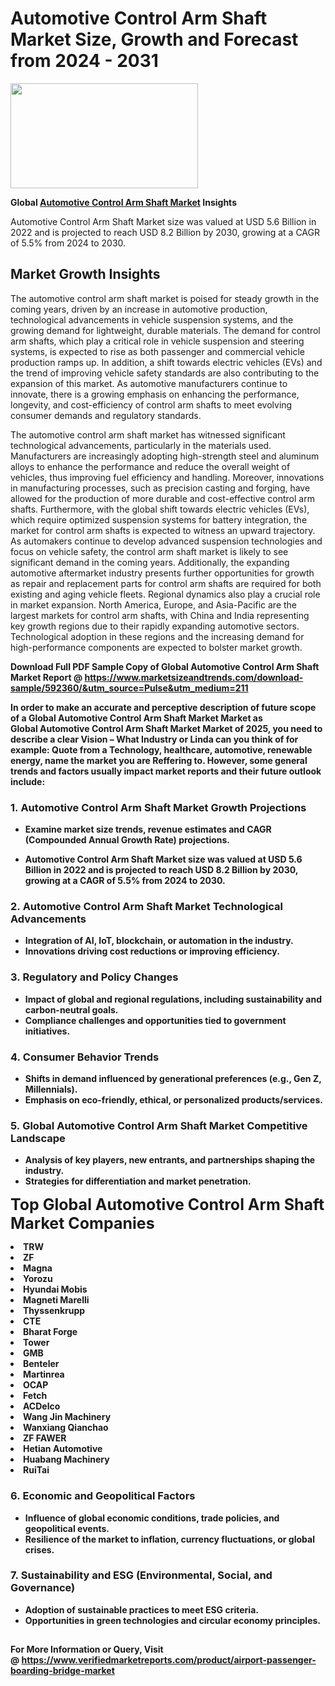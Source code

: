<H1>Automotive Control Arm Shaft Market Size, Growth and Forecast from 2024 - 2031</H1><img class="aligncenter size-medium wp-image-584254" src="https://thirdeyenews.in/wp-content/uploads/2024/09/Global-Market-Research-300x168.jpeg" alt="" width="300" height="168" /><p><strong>Global&nbsp;<a href="https://www.marketsizeandtrends.com/download-sample/592360/&amp;utm_source=Pulse&amp;utm_medium=211">Automotive Control Arm Shaft Market</a> Insights</strong></p><p>Automotive Control Arm Shaft Market size was valued at USD 5.6 Billion in 2022 and is projected to reach USD 8.2 Billion by 2030, growing at a CAGR of 5.5% from 2024 to 2030.</p><p><h2>Market Growth Insights</h2> <p>The automotive control arm shaft market is poised for steady growth in the coming years, driven by an increase in automotive production, technological advancements in vehicle suspension systems, and the growing demand for lightweight, durable materials. The demand for control arm shafts, which play a critical role in vehicle suspension and steering systems, is expected to rise as both passenger and commercial vehicle production ramps up. In addition, a shift towards electric vehicles (EVs) and the trend of improving vehicle safety standards are also contributing to the expansion of this market. As automotive manufacturers continue to innovate, there is a growing emphasis on enhancing the performance, longevity, and cost-efficiency of control arm shafts to meet evolving consumer demands and regulatory standards. <strong></strong> <p>The automotive control arm shaft market has witnessed significant technological advancements, particularly in the materials used. Manufacturers are increasingly adopting high-strength steel and aluminum alloys to enhance the performance and reduce the overall weight of vehicles, thus improving fuel efficiency and handling. Moreover, innovations in manufacturing processes, such as precision casting and forging, have allowed for the production of more durable and cost-effective control arm shafts. Furthermore, with the global shift towards electric vehicles (EVs), which require optimized suspension systems for battery integration, the market for control arm shafts is expected to witness an upward trajectory. As automakers continue to develop advanced suspension technologies and focus on vehicle safety, the control arm shaft market is likely to see significant demand in the coming years. Additionally, the expanding automotive aftermarket industry presents further opportunities for growth as repair and replacement parts for control arm shafts are required for both existing and aging vehicle fleets. Regional dynamics also play a crucial role in market expansion. North America, Europe, and Asia-Pacific are the largest markets for control arm shafts, with China and India representing key growth regions due to their rapidly expanding automotive sectors. Technological adoption in these regions and the increasing demand for high-performance components are expected to bolster market growth. <strong></p><p><span class=""><strong>Download Full PDF Sample Copy of Global Automotive Control Arm Shaft Market Report</strong> @ <a href="https://www.marketsizeandtrends.com/download-sample/592360/&amp;utm_source=Pulse&amp;utm_medium=211" target="_blank">https://www.marketsizeandtrends.com/download-sample/592360/&amp;utm_source=Pulse&amp;utm_medium=211</a></span></p><p>In order to make an accurate and perceptive description of future scope of a Global&nbsp;Automotive Control Arm Shaft Market Market as Global&nbsp;Automotive Control Arm Shaft Market Market of 2025, you need to describe a clear Vision &ndash; What Industry or Linda can you think of for example: Quote from a Technology, healthcare, automotive, renewable energy, name the market you are Reffering to. However, some general trends and factors usually impact market reports and their future outlook include:</p><h3>1.&nbsp;<strong>Automotive Control Arm Shaft Market Growth Projections</strong></h3><ul><li>Examine market size trends, revenue estimates and CAGR (Compounded Annual Growth Rate) projections.</li><li><p>Automotive Control Arm Shaft Market size was valued at USD 5.6 Billion in 2022 and is projected to reach USD 8.2 Billion by 2030, growing at a CAGR of 5.5% from 2024 to 2030.</p></li></ul><h3>2.&nbsp;<strong>Automotive Control Arm Shaft Market Technological Advancements</strong></h3><ul><li>Integration of AI, IoT, blockchain, or automation in the industry.</li><li>Innovations driving cost reductions or improving efficiency.</li></ul><h3>3.&nbsp;<strong>Regulatory and Policy Changes</strong></h3><ul><li>Impact of global and regional regulations, including sustainability and carbon-neutral goals.</li><li>Compliance challenges and opportunities tied to government initiatives.</li></ul><h3>4.&nbsp;<strong>Consumer Behavior Trends</strong></h3><ul><li>Shifts in demand influenced by generational preferences (e.g., Gen Z, Millennials).</li><li>Emphasis on eco-friendly, ethical, or personalized products/services.</li></ul><h3>5.&nbsp;<strong>Global Automotive Control Arm Shaft Market Competitive Landscape</strong></h3><ul><li>Analysis of key players, new entrants, and partnerships shaping the industry.</li><li>Strategies for differentiation and market penetration.</li></ul><p data-pm-slice="1 1 []"><span style="color: inherit; font-family: inherit; font-size: 25px;">Top Global Automotive Control Arm Shaft Market Companies</span></p><div class="" data-test-id=""><p><li>TRW</li><li> ZF</li><li> Magna</li><li> Yorozu</li><li> Hyundai Mobis</li><li> Magneti Marelli</li><li> Thyssenkrupp</li><li> CTE</li><li> Bharat Forge</li><li> Tower</li><li> GMB</li><li> Benteler</li><li> Martinrea</li><li> OCAP</li><li> Fetch</li><li> ACDelco</li><li> Wang Jin Machinery</li><li> Wanxiang Qianchao</li><li> ZF FAWER</li><li> Hetian Automotive</li><li> Huabang Machinery</li><li> RuiTai</li></p></div><h3>6.&nbsp;<strong>Economic and Geopolitical Factors</strong></h3><ul><li>Influence of global economic conditions, trade policies, and geopolitical events.</li><li>Resilience of the market to inflation, currency fluctuations, or global crises.</li></ul><h3>7.&nbsp;<strong>Sustainability and ESG (Environmental, Social, and Governance)</strong></h3><ul><li>Adoption of sustainable practices to meet ESG criteria.</li><li>Opportunities in green technologies and circular economy principles.</li></ul><h2><strong style="font-size: 14px;">For More Information or Query, Visit @&nbsp;</strong><a style="background-color: #ffffff; font-size: 14px;" href="https://www.marketsizeandtrends.com/report/automotive-control-arm-shaft-market/" target="_blank">https://www.verifiedmarketreports.com/product/airport-passenger-boarding-bridge-market</a></h2>
